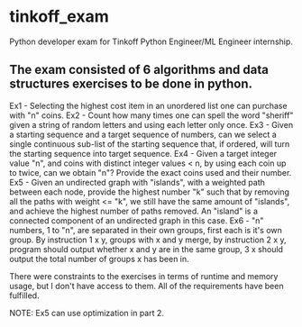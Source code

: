 # tinkoff_exam
Python developer exam for Tinkoff Python Engineer/ML Engineer internship.

The exam consisted of 6 algorithms and data structures exercises to be done in python.
-----------------------------------------------------------------------------------------

Ex1 - Selecting the highest cost item in an unordered list one can purchase with "n" coins.
Ex2 - Count how many times one can spell the word "sheriff" given a string of random letters and using each letter only once.
Ex3 - Given a starting sequence and a target sequence of numbers, can we select a single continuous sub-list of the starting sequence that, if ordered, will turn the starting sequence into target sequence.
Ex4 - Given a target integer value "n", and coins with distinct integer values < n, by using each coin up to twice, can we obtain "n"? Provide the exact coins used and their number.
Ex5 - Given an undirected graph with "islands", with a weighted path between each node, provide the highest number "k" such that by removing all the paths with weight <= "k", 
we still have the same amount of "islands", and achieve the highest number of paths removed. An "island" is a connected component of an undirected graph in this case.
Ex6 - "n" numbers, 1 to "n", are separated in their own groups, first each is it's own group. By instruction 1 x y, groups with x and y merge, by instruction 2 x y,
program should output whether x and y are in the same group, 3 x should output the total number of groups x has been in.

There were constraints to the exercises in terms of runtime and memory usage, but I don't have access to them. All of the requirements have been fulfilled.

NOTE: Ex5 can use optimization in part 2.
